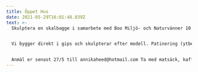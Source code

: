 ```yaml
---
title: Öppet Hus
date: 2021-05-29T16:01:48.839Z
text: >-
  Skulptera en skalbagge i samarbete med Boo Miljö- och Naturvänner 10.30-15.30.


  Vi bygger direkt i gips och skulpterar efter modell. Patinering (ytbehandling) av skalbaggen ingår i kursen.


  Anmäl er senast 27/5 till annikaheed@hotmail.com Ta med matsäck, kaffe och bullar bjuds det på!
---
```

